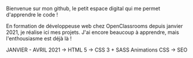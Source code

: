 Bienvenue sur mon github, le petit espace digital qui me permet d'apprendre le code !

En formation de développeuse web chez OpenClassrooms depuis janvier 2021, je réalise ici mes projets. 
J'ai encore beaucoup à apprendre, mais l'enthousiasme est déjà là !

JANVIER - AVRIL 2021
-> HTML 5
-> CSS 3 + SASS 
  Animations CSS
-> SEO

